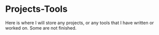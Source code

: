 # Projects-Tools
Here is where I will store any projects, or any tools that I have written or worked on. Some are not finished.
